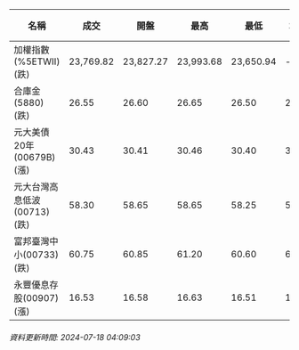 | 名稱 | 成交 | 開盤 | 最高 | 最低 | 均價 | 成交金額(億) | 昨收 | 漲跌幅 | 漲跌 | 總量 | 昨量 | 振幅 |
| -------- | -------- | -------- | -------- |-------- | -------- | -------- |-------- |-------- |-------- | -------- | -------- |-------- |
|加權指數(%5ETWII) (跌)|23,769.82|23,827.27|23,993.68|23,650.94|-|5,423.64|23,997.25|0.95%|227.43|11,575,939|0|1.43%|
|合庫金(5880) (跌)|26.55|26.60|26.65|26.50|26.55|2.70|26.60|0.19%|0.05|10,156|6,156|0.56%|
|元大美債20年(00679B) (漲)|30.43|30.41|30.46|30.40|30.44|23.59|30.15|0.93%|0.28|77,486|47,375|0.20%|
|元大台灣高息低波(00713) (跌)|58.30|58.65|58.65|58.25|58.45|7.49|58.55|0.43%|0.25|12,822|7,627|0.68%|
|富邦臺灣中小(00733) (跌)|60.75|60.85|61.20|60.60|60.97|1.16|60.80|0.08%|0.05|1,907|1,578|0.99%|
|永豐優息存股(00907) (漲)|16.53|16.58|16.63|16.51|16.56|0.381|16.51|0.12%|0.02|2,302|2,091|0.73%|
###### 資料更新時間: 2024-07-18 04:09:03